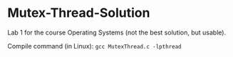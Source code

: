 # Mutex-Thread-Solution
Lab 1 for the course Operating Systems (not the best solution, but usable).

Compile command (in Linux): ``gcc MutexThread.c -lpthread``
